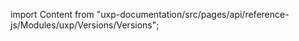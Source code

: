 
import Content from "uxp-documentation/src/pages/api/reference-js/Modules/uxp/Versions/Versions";

<Content query="product=photoshop"/>
